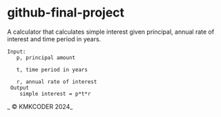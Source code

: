 # github-final-project
A calculator that calculates simple interest given principal, annual rate of interest and time period in years.

```
Input:
   p, principal amount
   
   t, time period in years
   
   r, annual rate of interest
 Output
    simple interest = p*t*r
```
_ © KMKCODER 2024_

